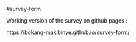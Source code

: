 #survey-form

Working version of the survey on github pages :

https://bokang-makibinye.github.io/survey-form/
